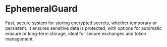 # EphemeralGuard

Fast, secure system for storing encrypted secrets, whether temporary or persistent. It ensures sensitive data is protected, with options for automatic erasure or long-term storage, ideal for secure exchanges and token management.
